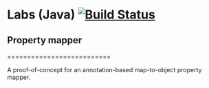 # Labs (Java) [![Build Status][1]][2]
## Property mapper
==========================

A proof-of-concept for an annotation-based map-to-object property mapper.

[1]: https://secure.travis-ci.org/cyChop/labs-java--property-mapper.png
[2]: http://travis-ci.org/cyChop/labs-java--property-mapper
